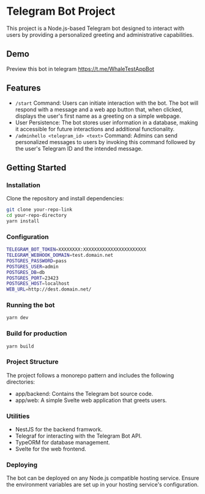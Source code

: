 # Telegram Bot Project

This project is a Node.js-based Telegram bot designed to interact with users by providing a personalized greeting and administrative capabilities.

## Demo

Preview this bot in telegram https://t.me/WhaleTestAppBot

## Features

- `/start` Command: Users can initiate interaction with the bot. The bot will respond with a message and a web app button that, when clicked, displays the user's first name as a greeting on a simple webpage.
- User Persistence: The bot stores user information in a database, making it accessible for future interactions and additional functionality.
- `/adminhello <telegram_id> <text>` Command: Admins can send personalized messages to users by invoking this command followed by the user's Telegram ID and the intended message.

## Getting Started

### Installation

Clone the repository and install dependencies:

```sh
git clone your-repo-link
cd your-repo-directory
yarn install
```
### Configuration

```sh
TELEGRAM_BOT_TOKEN=XXXXXXXX:XXXXXXXXXXXXXXXXXXXXXXX
TELEGRAM_WEBHOOK_DOMAIN=test.domain.net
POSTGRES_PASSWORD=pass
POSTGRES_USER=admin
POSTGRES_DB=db
POSTGRES_PORT=23423
POSTGRES_HOST=localhost
WEB_URL=http://dest.domain.net/
```

### Running the bot

```sh
yarn dev
```

### Build for production

```sh
yarn build
```

### Project Structure
The project follows a monorepo pattern and includes the following directories:

- app/backend: Contains the Telegram bot source code.
- app/web: A simple Svelte web application that greets users.

### Utilities

- NestJS for the backend framwork.
- Telegraf for interacting with the Telegram Bot API.
- TypeORM for database management.
- Svelte for the web frontend.

### Deploying
The bot can be deployed on any Node.js compatible hosting service. Ensure the environment variables are set up in your hosting service's configuration.